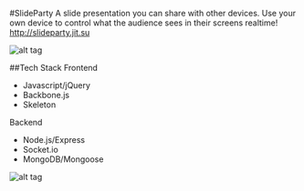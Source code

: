 #SlideParty
A slide presentation you can share with other devices. Use your own device to control what the audience sees in their screens realtime! 
http://slideparty.jit.su

![alt tag](https://raw.github.com/barrymwong/SlideParty/6ef6b734327c1b5ee23e55d572845f366054d2d3/public/images/slideparty-devices.png)

##Tech Stack
Frontend
* Javascript/jQuery
* Backbone.js
* Skeleton

Backend
* Node.js/Express
* Socket.io
* MongoDB/Mongoose

![alt tag](https://raw.github.com/barrymwong/SlideParty/master/public/images/slideparty_sm.png)
